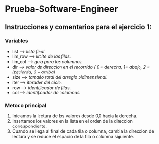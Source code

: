 # Prueba-Software-Engineer

## Instrucciones y comentarios para el ejercicio 1:

### Variables
- list --> *lista final*
- lim_row --> *limite de las filas.*
- lim_col --> *guia para las columnas.*
- dir --> *valor de direccion en el recorrido ( 0 = derecha, 1= abajo, 2 = izquierda, 3 = arriba)*
- size --> *tamaño total del arreglo bidimensional.*
- iter --> *iterador del ciclo.*
- row --> *identificador de filas.*
- col --> *identificador de columnas.*

### Metodo principal
1. Iniciamos la lectura de los valores desde 0,0 hacia la derecha.
2. Insertamos los valores en la lista en el orden de la direccion correspondiente.
3. Cuando se llega al final de cada fila o columna, cambia la direccion de lectura y se reduce el espacio de la fila o columna siguiente.
